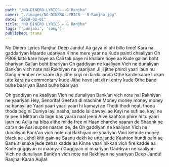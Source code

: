 ```yaml
---
path: "/NO-DINERO-LYRICS-–-G-Ranjha"
cover: "./images/NO-DINERO-LYRICS-–-G-Ranjha.jpg"
date: "2020-02-01"
title: "NO DINERO LYRICS – G Ranjha"
tags: ['punjabi', 'song']
published: truea
---
```


No Dinero Lyrics
Ranjha!
Deep Jandu!
Aa gaya ni ohi billo time!
Kara na gaddariyan
Maarde udariyan
Kinne mere yaar ne
Kude painti chaaliyan
Oh PB08 kitte kare hoye aa
Cali tak paye ni khalare hoye aa
Kude gallan boht bhariyan
Gallan boht bhariyan
Oh gaddiyan ne kaaliyan
Vich ne dunaliyan
Bank’an vich note nai
Rakhiyan ne yaariyan
JI ji jithe phirdi yaari laun nu
Gang member ne saare
Ji ji jithe koyi ni darda janda
Othe karde kaare
Lokan utte kara na commentary kude
Jithe hove jatt di ni entry kude
Othe band buhe baariyan
Band buhe baariyan






Oh gaddiyan ne kaaliyan
Vich ne dunaliyan
Bank’an vich note nai
Rakhiyan ne yaariyan
Hey, Senorita!
Geet’an di machine
Money money money money na banayi ae
Yaari yaari yaari yaari hi kamayi ae
Thodi thodi neat, thoda thoda peg ni
Duniya layi nasha, sadde lai dawayi ae
Kayi ne sufi ae, kayi ne te pee li
Mittran da lage bas yaara naal jeeni
Aive kaahton phire ni tu yaari laun nu
Aujla na biba aithe milda free ni
Haan charche yaaran de
Shaonk ne caran de
Assi supne naaran de, de
Oh gaddiyan ne kaaliyan
Vich ne dunaliyan
Bank’an vich note nai
Rakhiyan ne yaariyan
Vairi kehnde money black ae
Jehdi kitti gain ae
Saanu dekh ke utte jande
Kaahton hundi pain ae
Bane si snake jede zehar kadde aa
Kinne vaari hikkan vich fire kadde aa
Kade guggiyan ni maariyan
Guggiyan ni maariyan
Gaddiyan ne kaaliyan
Vich ne dunaliyan
Bank’an vich note nai
Rakhiyan ne yaariyan
Deep Jandu!
Ranjha!
Karan Aujla!
